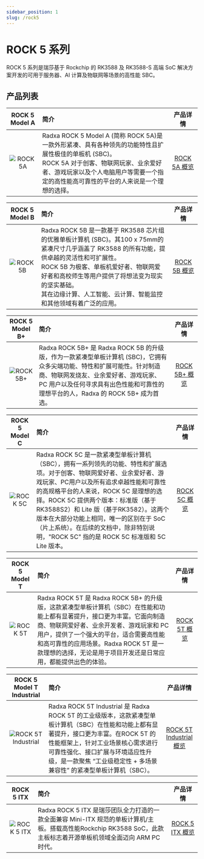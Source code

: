 ```yaml
---
sidebar_position: 1
slug: /rock5
---
```


# ROCK 5 系列

ROCK 5 系列是瑞莎基于 Rockchip 的 RK3588 及 RK3588-S 高端 SoC 解决方案开发的可用于服务器、AI 计算及物联网等场景的高性能 SBC。

## 产品列表

|               ROCK 5 Model A               | 简介                                                                                                                                                                                                                                       |                        产品详情                        |
| :----------------------------------------: | :----------------------------------------------------------------------------------------------------------------------------------------------------------------------------------------------------------------------------------------- | :----------------------------------------------------: |
| ![ROCK 5A](/img/rock5a/ROCK-5A-comic.webp) | Radxa ROCK 5 Model A (简称 ROCK 5A)是一款外形紧凑、具有各种领先的功能特性且扩展性极佳的单板机 (SBC)。<br/>ROCK 5A 对于创客、物联网玩家、业余爱好者、游戏玩家以及个人电脑用户等需要一个指定的高性能高可靠性的平台的人来说是一个理想的选择。 | [ROCK 5A 概览](/rock5/rock5a/getting-started/overview) |

|               ROCK 5 Model B               | 简介                                                                                                                                                                                                                                                                                                                 |                   产品详情                    |
| :----------------------------------------: | :------------------------------------------------------------------------------------------------------------------------------------------------------------------------------------------------------------------------------------------------------------------------------------------------------------------- | :-------------------------------------------: |
| ![ROCK 5B](/img/rock5b/ROCK-5B-comic.webp) | Radxa ROCK 5B 是一款基于 RK3588 芯片组的优雅单板计算机 (SBC)。其100 x 75mm的紧凑尺寸几乎涵盖了 RK3588 的所有功能，提供卓越的灵活性和可扩展性。<br/>ROCK 5B 为极客、单板机爱好者、物联网爱好者和高校师生等用户提供了将想法变为现实的坚实基础。<br/>其在边缘计算、人工智能、云计算、智能监控和其他领域有着广泛的应用。 | [ROCK 5B 概览](/rock5/rock5b/getting-started) |

|               ROCK 5 Model B+                | 简介                                                                                                                                                                                                                                                |                    产品详情                    |
| :------------------------------------------: | :-------------------------------------------------------------------------------------------------------------------------------------------------------------------------------------------------------------------------------------------------- | :--------------------------------------------: |
| ![ROCK 5B+](/img/rock5b/rock-5bp-comic.webp) | Radxa ROCK 5B+ 是 Radxa ROCK 5B 的升级版，作为一款紧凑型单板计算机 (SBC)，它拥有众多尖端功能、特性和扩展可能性。针对制造商、物联网发烧友、业余爱好者、游戏玩家、PC 用户以及任何寻求具有出色性能和可靠性的理想平台的人，Radxa 的 ROCK 5B+ 成为首选。 | [ROCK 5B+ 概览](/rock5/rock5b/getting-started) |

|                     ROCK 5 Model C                     | 简介                                                                                                                                                                                                                                                                                                                                                                                                                              |                   产品详情                    |
| :----------------------------------------------------: | :-------------------------------------------------------------------------------------------------------------------------------------------------------------------------------------------------------------------------------------------------------------------------------------------------------------------------------------------------------------------------------------------------------------------------------- | :-------------------------------------------: |
| ![ROCK 5C](/img/rock5c/rock-5c-and-5c-lite-comic.webp) | Radxa ROCK 5C 是一款紧凑型单板计算机（SBC），拥有一系列领先的功能、特性和扩展选项。对于创客、物联网爱好者、业余爱好者、游戏玩家、PC用户以及所有追求卓越性能和可靠性的高规格平台的人来说，ROCK 5C 是理想的选择。ROCK 5C 提供两个版本：标准版（基于RK3588S2）和 Lite 版（基于RK3582）。这两个版本在大部分功能上相同，唯一的区别在于 SoC（片上系统）。在后续的文档中，除非特别说明，"ROCK 5C" 指的是 ROCK 5C 标准版和 5C Lite 版本。 | [ROCK 5C 概览](/rock5/rock5c/getting-started) |

|               ROCK 5 Model T               | 简介                                                                                                                                                                                                                                                                                                                      |                   产品详情                    |
| :----------------------------------------: | :------------------------------------------------------------------------------------------------------------------------------------------------------------------------------------------------------------------------------------------------------------------------------------------------------------------------ | :-------------------------------------------: |
| ![ROCK 5T](/img/rock5t/rock-5t-comic.webp) | Radxa ROCK 5T 是 Radxa ROCK 5B+ 的升级版，这款紧凑型单板计算机（SBC）在性能和功能上都有显著提升，接口更为丰富。它面向制造商、物联网爱好者、业余开发者、游戏玩家和 PC 用户，提供了一个强大的平台，适合需要高性能和高可靠性的应用场景。Radxa ROCK 5T 是一款理想的选择，无论是用于项目开发还是日常应用，都能提供出色的体验。 | [ROCK 5T 概览](/rock5/rock5t/getting-started) |

|                    ROCK 5 Model T Industrial                     | 简介                                                                                                                                                                                                                                                                                    |                        产品详情                         |
| :--------------------------------------------------------------: | :-------------------------------------------------------------------------------------------------------------------------------------------------------------------------------------------------------------------------------------------------------------------------------------- | :-----------------------------------------------------: |
| ![ROCK 5T Industrial](/img/rock5t/rock-5t-Industrial-comic.webp) | Radxa ROCK 5T Industrial 是 Radxa ROCK 5T 的工业级版本，这款紧凑型单板计算机（SBC）在性能和功能上都有显著提升，接口更为丰富。在ROCK 5T 的性能框架上，针对工业场景核心需求进行可靠性强化、接口扩展与环境适应性升级，是一款聚焦 “工业级稳定性 + 多场景兼容性” 的紧凑型单板计算机（SBC）。 | [ROCK 5T Industrial概览](/rock5/rock5t/getting-started) |

|                    ROCK 5 ITX                    | 简介                                                                                                                                                                |                      产品详情                      |
| :----------------------------------------------: | :------------------------------------------------------------------------------------------------------------------------------------------------------------------ | :------------------------------------------------: |
| ![ROCK 5 ITX](/img/rock5itx/rock5itx-comic.webp) | Radxa ROCK 5 ITX 是瑞莎团队全力打造的一款全面兼容 Mini-ITX 规范的单板计算机/主板。搭载高性能Rockchip RK3588 SoC，此款主板标志着开源单板机领域全面迈向 ARM PC 时代。 | [ROCK 5 ITX 概览](/rock5/rock5itx/getting-started) |
